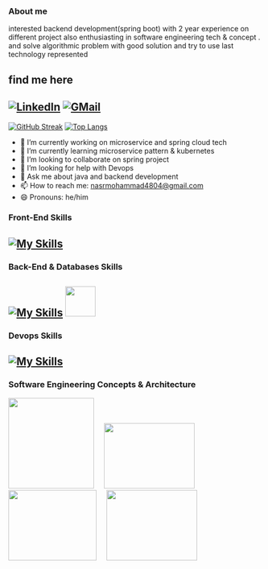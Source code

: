 ### About me


interested backend development(spring boot) with 2 year experience on different project also enthusiasting in software engineering tech & concept . and solve algorithmic problem with good solution and try to use last technology represented

## find me here
[![LinkedIn](https://img.shields.io/badge/linkedin-%230077B5.svg?style=for-the-badge&logo=linkedin&logoColor=white)](https://www.linkedin.com/in/mohammadnasr/)
[![GMail](https://img.shields.io/badge/gmail-f0f0f0?&style=for-the-badge&logo=gmail&logoColor=white&color=ea4335)](mailto:nasrmohammad4804@gmail.com)
---------------------------------------------------------------------------------------------------
[![GitHub Streak](http://github-readme-streak-stats.herokuapp.com?user=nasrmohammad4804&theme=dark&background=000000)](https://git.io/streak-stats)
[![Top Langs](https://github-readme-stats.vercel.app/api/top-langs/?username=nasrmohammad4804&layout=compact&theme=vision-friendly-dark)](https://github.com/nasrmohammad4804/github-readme-stats)

- 🔭 I’m currently working on microservice and spring cloud tech
- 🌱 I’m currently learning microservice pattern & kubernetes
- 👯 I’m looking to collaborate on spring project
- 🤔 I’m looking for help with Devops
- 💬 Ask me about java and backend development
- 📫 How to reach me: nasrmohammad4804@gmail.com
- 😄 Pronouns: he/him


### Front-End Skills
[![My Skills](https://skillicons.dev/icons?i=html,css,js,jquery&perline=7)](https://skillicons.dev)
---------------------------------------------------------------------------------------
### Back-End & Databases Skills
[![My Skills](https://skillicons.dev/icons?i=java,spring,redis,hibernate,mysql,postgres,git,mongo&perline=8)](https://skillicons.dev)
 <img src="https://encrypted-tbn0.gstatic.com/images?q=tbn:ANd9GcTk1ofJsveWEN9OO7TdVyEKihCrTbxKkDm3CSvlTupL&s" width='60' height='60' background-color='white' />
-----------------------------------------------------------------------------------------

### Devops Skills
[![My Skills](https://skillicons.dev/icons?i=docker,kubernetes&theme=light)](https://skillicons.dev)
------------------------------------------------------------------------------------------

### Software Engineering Concepts & Architecture
<p>
<img src="https://user-images.githubusercontent.com/76038143/215148831-6dfffcaf-e025-4a3a-a7a2-98386b1f9ede.jpg" width='170' height='180'>
 &nbsp;  &nbsp;
<img src="https://www.aalpha.net/wp-content/uploads/2020/04/development-of-microservices.png"
     width='180' height='130'>
 &nbsp; &nbsp;
 <img src="https://olmheim.com/event-driven-architecture/images/event-driven-architecture.png" width='175' height='140'>
 &nbsp; &nbsp;
 <img src="https://www.vshsolutions.com/wp-content/uploads/2020/05/solid-design-principles-featured-image.png" width='180' height='140'>
</p>



